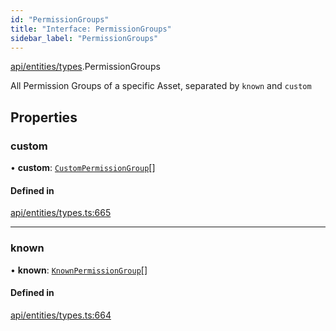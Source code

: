 ```yaml
---
id: "PermissionGroups"
title: "Interface: PermissionGroups"
sidebar_label: "PermissionGroups"
---
```


[api/entities/types](../../../../../modules/API/Entities/Types/Types.md).PermissionGroups

All Permission Groups of a specific Asset, separated by `known` and `custom`

## Properties

### custom

• **custom**: [`CustomPermissionGroup`](../../../../../classes/API/Entities/CustomPermissionGroup/CustomPermissionGroup.md)[]

#### Defined in

[api/entities/types.ts:665](https://github.com/PolymeshAssociation/polymesh-sdk/blob/654b99c8d/src/api/entities/types.ts#L665)

___

### known

• **known**: [`KnownPermissionGroup`](../../../../../classes/API/Entities/KnownPermissionGroup/KnownPermissionGroup.md)[]

#### Defined in

[api/entities/types.ts:664](https://github.com/PolymeshAssociation/polymesh-sdk/blob/654b99c8d/src/api/entities/types.ts#L664)
